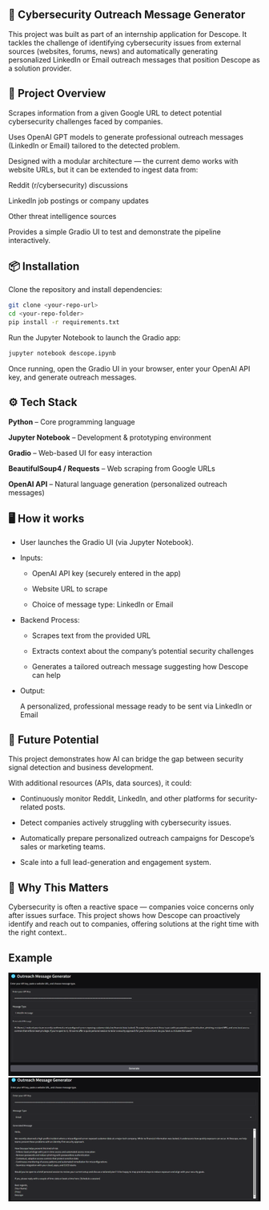 ## 🔐 Cybersecurity Outreach Message Generator

This project was built as part of an internship application for Descope.
It tackles the challenge of identifying cybersecurity issues from external sources (websites, forums, news) and automatically generating personalized LinkedIn or Email outreach messages that position Descope as a solution provider.

## 🚀 Project Overview
Scrapes information from a given Google URL to detect potential cybersecurity challenges faced by companies.

Uses OpenAI GPT models to generate professional outreach messages (LinkedIn or Email) tailored to the detected problem.

Designed with a modular architecture — the current demo works with website URLs, but it can be extended to ingest data from:

Reddit (r/cybersecurity) discussions

LinkedIn job postings or company updates

Other threat intelligence sources

Provides a simple Gradio UI to test and demonstrate the pipeline interactively.
## 📦 Installation

Clone the repository and install dependencies:

```bash
git clone <your-repo-url>
cd <your-repo-folder>
pip install -r requirements.txt
```
Run the Jupyter Notebook to launch the Gradio app: 

```bash
jupyter notebook descope.ipynb
```

Once running, open the Gradio UI in your browser, enter your OpenAI API key, and generate outreach messages.




## ⚙️ Tech Stack

**Python** – Core programming language

**Jupyter Notebook** – Development & prototyping environment

**Gradio** – Web-based UI for easy interaction

**BeautifulSoup4 / Requests** – Web scraping from Google URLs

**OpenAI API** – Natural language generation (personalized outreach messages)
## 🖥️ How it works
- User launches the Gradio UI (via Jupyter Notebook).

-  Inputs:

    - OpenAI API key (securely entered in the app)

    - Website URL to scrape

    - Choice of message type: LinkedIn or Email

-  Backend Process:

    - Scrapes text from the provided URL

    - Extracts context about the company’s potential security challenges

    - Generates a tailored outreach message suggesting how Descope can help

- Output:

    A personalized, professional message ready to be sent via LinkedIn or Email


## 🔮 Future Potential

This project demonstrates how AI can bridge the gap between security signal detection and business development.

With additional resources (APIs, data sources), it could:

- Continuously monitor Reddit, LinkedIn, and other platforms for security-related posts.

- Detect companies actively struggling with cybersecurity issues.

- Automatically prepare personalized outreach campaigns for Descope’s sales or marketing teams.

- Scale into a full lead-generation and engagement system.
## 🙌 Why This Matters

Cybersecurity is often a reactive space — companies voice concerns only after issues surface.
This project shows how Descope can proactively identify and reach out to companies, offering solutions at the right time with the right context..


## Example 
![Screenshot of feature](image.png)
![Another screenshot](image1.png)